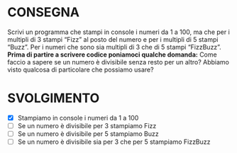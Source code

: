  
 # CONSEGNA
 Scrivi un programma che stampi in console i numeri da 1 a 100,
 ma che per i multipli di 3 stampi “Fizz” al posto del numero e per i multipli di 5 stampi “Buzz”.
 Per i numeri che sono sia multipli di 3 che di 5 stampi “FizzBuzz”.
 **Prima di partire a scrivere codice poniamoci qualche domanda:**
 Come faccio a sapere se un numero è divisibile senza resto per un altro?
 Abbiamo visto qualcosa di particolare che possiamo usare?

 # SVOLGIMENTO
 - [x] Stampiamo in console i numeri da 1 a 100
 - [ ] Se un numero è divisibile per 3 stampiamo Fizz
 - [ ] Se un numero è divisibile per 5 stampiamo Buzz
 - [ ] Se un numero è divisibile sia per 3 che per 5 stampiamo FizzBuzz